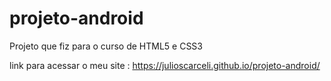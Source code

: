 # projeto-android
 Projeto que fiz para o curso de HTML5 e CSS3


link para acessar o meu site : https://julioscarceli.github.io/projeto-android/